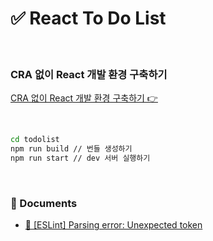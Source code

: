 # ✅ React To Do List

<br>

### CRA 없이 React 개발 환경 구축하기

[CRA 없이 React 개발 환경 구축하기 👉](https://github.com/mireyhgnay/react-roadmap/blob/main/01_React/Docs/01.%20CRA%20%EC%97%86%EC%9D%B4%20React%20Project%20%EC%85%8B%ED%8C%85%ED%95%98%EA%B8%B0.md)

<br>

```bash
cd todolist
npm run build // 번들 생성하기
npm run start // dev 서버 실행하기
```

<br>

### 📁 Documents

- [🚨 [ESLint] Parsing error: Unexpected token](https://github.com/mireyhgnay/react-todolist/blob/main/Docs/ESLint%20%EC%97%90%EB%9F%AC%20%3A%3A%20Parsing%20error%3A%20Unexpected%20token.md)
